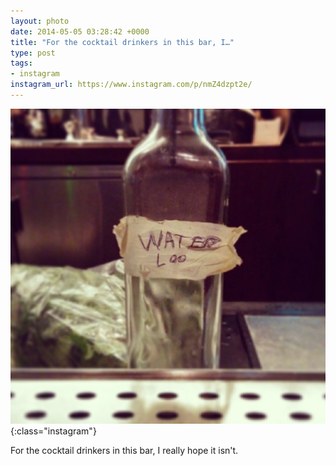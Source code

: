 ```yaml
---
layout: photo
date: 2014-05-05 03:28:42 +0000
title: "For the cocktail drinkers in this bar, I…"
type: post
tags:
- instagram
instagram_url: https://www.instagram.com/p/nmZ4dzpt2e/
---
```


![Instagram - nmZ4dzpt2e](/img/nmZ4dzpt2e.jpg){:class="instagram"}

For the cocktail drinkers in this bar, I really hope it isn't.
